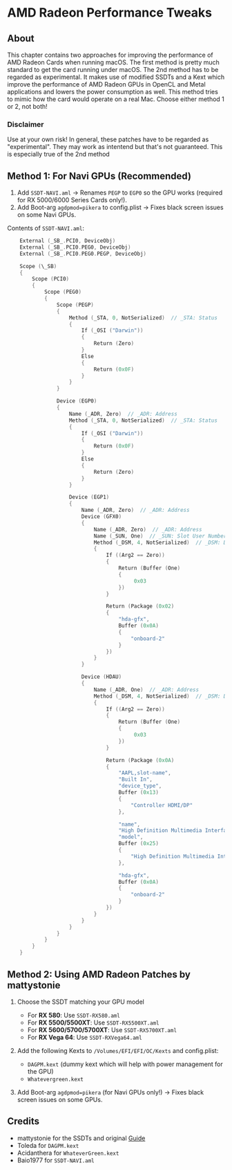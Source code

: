 # AMD Radeon Performance Tweaks

## About
This chapter contains two approaches for improving the performance of AMD Radeon Cards when running macOS. The first method is pretty much standard to get the card running under macOS. The 2nd method has to be regarded as experimental. It makes use of modified SSDTs and a Kext which improve the performance of AMD Radeon GPUs in OpenCL and Metal applications and lowers the power consumption as well. This method tries to mimic how the card would operate on a real Mac. Choose either method 1 or 2, not both! 

### Disclaimer
Use at your own risk! In general, these patches have to be regarded as "experimental". They may work as intentend but that's not guaranteed. This is especially true of the 2nd method

## Method 1: For Navi GPUs (Recommended)
1. Add `SSDT-NAVI.aml` &rarr; Renames `PEGP` to `EGP0` so the GPU works (required for RX 5000/6000 Series Cards only!).
2. Add Boot-arg `agdpmod=pikera` to config.plist → Fixes black screen issues on some Navi GPUs.

Contents of `SSDT-NAVI.aml`:

```swift
    External (_SB_.PCI0, DeviceObj)
    External (_SB_.PCI0.PEG0, DeviceObj)
    External (_SB_.PCI0.PEG0.PEGP, DeviceObj)

    Scope (\_SB)
    {
        Scope (PCI0)
        {
            Scope (PEG0)
            {
                Scope (PEGP)
                {
                    Method (_STA, 0, NotSerialized)  // _STA: Status
                    {
                        If (_OSI ("Darwin"))
                        {
                            Return (Zero)
                        }
                        Else
                        {
                            Return (0x0F)
                        }
                    }
                }

                Device (EGP0)
                {
                    Name (_ADR, Zero)  // _ADR: Address
                    Method (_STA, 0, NotSerialized)  // _STA: Status
                    {
                        If (_OSI ("Darwin"))
                        {
                            Return (0x0F)
                        }
                        Else
                        {
                            Return (Zero)
                        }
                    }

                    Device (EGP1)
                    {
                        Name (_ADR, Zero)  // _ADR: Address
                        Device (GFX0)
                        {
                            Name (_ADR, Zero)  // _ADR: Address
                            Name (_SUN, One)  // _SUN: Slot User Number
                            Method (_DSM, 4, NotSerialized)  // _DSM: Device-Specific Method
                            {
                                If ((Arg2 == Zero))
                                {
                                    Return (Buffer (One)
                                    {
                                         0x03                                             // .
                                    })
                                }

                                Return (Package (0x02)
                                {
                                    "hda-gfx", 
                                    Buffer (0x0A)
                                    {
                                        "onboard-2"
                                    }
                                })
                            }
                        }

                        Device (HDAU)
                        {
                            Name (_ADR, One)  // _ADR: Address
                            Method (_DSM, 4, NotSerialized)  // _DSM: Device-Specific Method
                            {
                                If ((Arg2 == Zero))
                                {
                                    Return (Buffer (One)
                                    {
                                         0x03                                             // .
                                    })
                                }

                                Return (Package (0x0A)
                                {
                                    "AAPL,slot-name", 
                                    "Built In", 
                                    "device_type", 
                                    Buffer (0x13)
                                    {
                                        "Controller HDMI/DP"
                                    }, 

                                    "name", 
                                    "High Definition Multimedia Interface", 
                                    "model", 
                                    Buffer (0x25)
                                    {
                                        "High Definition Multimedia Interface"
                                    }, 

                                    "hda-gfx", 
                                    Buffer (0x0A)
                                    {
                                        "onboard-2"
                                    }
                                })
                            }
                        }
                    }
                }
            }
        }
    }
```

## Method 2: Using AMD Radeon Patches by mattystonie

1. Choose the SSDT matching your GPU model

    - For **RX 580**: Use `SSDT-RX580.aml`
    - For **RX 5500/5500XT**: Use `SSDT-RX5500XT.aml` 
    - For **RX 5600/5700/5700XT**: Use `SSDT-RX5700XT.aml`
    - For **RX Vega 64**: Use `SSDT-RXVega64.aml`
	
2. Add the following Kexts to `/Volumes/EFI/EFI/OC/Kexts` and config.plist:

    - `DAGPM.kext` (dummy kext which will help with power management for the GPU)
    - `Whatevergreen.kext`

3. Add Boot-arg `agdpmod=pikera` (for Navi GPUs only!) &rarr; Fixes black screen issues on some GPUs. 

## Credits
- mattystonie for the SSDTs and original [Guide](https://www.tonymacx86.com/threads/amd-radeon-performance-enhanced-ssdt.296555/)
- Toleda for `DAGPM.kext`
- Acidanthera for `WhateverGreen.kext`
- Baio1977 for `SSDT-NAVI.aml`
 
